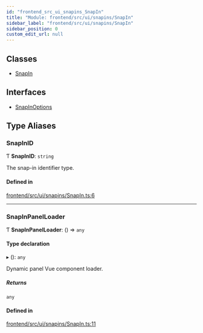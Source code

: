 ```yaml
---
id: "frontend_src_ui_snapins_SnapIn"
title: "Module: frontend/src/ui/snapins/SnapIn"
sidebar_label: "frontend/src/ui/snapins/SnapIn"
sidebar_position: 0
custom_edit_url: null
---
```


## Classes

- [SnapIn](../classes/frontend_src_ui_snapins_SnapIn.SnapIn.md)

## Interfaces

- [SnapInOptions](../interfaces/frontend_src_ui_snapins_SnapIn.SnapInOptions.md)

## Type Aliases

### SnapInID

Ƭ **SnapInID**: `string`

The snap-in identifier type.

#### Defined in

[frontend/src/ui/snapins/SnapIn.ts:6](https://github.com/Soroush9978/rds-ng/blob/9a997cb/src/frontend/src/ui/snapins/SnapIn.ts#L6)

___

### SnapInPanelLoader

Ƭ **SnapInPanelLoader**: () => `any`

#### Type declaration

▸ (): `any`

Dynamic panel Vue component loader.

##### Returns

`any`

#### Defined in

[frontend/src/ui/snapins/SnapIn.ts:11](https://github.com/Soroush9978/rds-ng/blob/9a997cb/src/frontend/src/ui/snapins/SnapIn.ts#L11)
